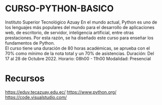 # CURSO-PYTHON-BASICO
Instituto Superior Tecnológico Azuay
En el mundo actual, Python es uno de los lenguajes más populares del mundo para el desarrollo de aplicaciones web, de escritorio, de servidor, inteligencia artificial, entre otras prestaciones. Por esta razón, se ha diseñado este curso para enseñar los fundamentos de Python.                                     
El curso tiene una duración de 80 horas académicas, se aprueba con el 70% como mínimo de la nota total y un 70% de asistencias.
Duración: Del 17 al 28 de Octubre 2022.
Horario: 08h00 - 11h00
Modalidad: Presencial

# Recursos
https://eduv.tecazuay.edu.ec/
https://www.python.org/
https://code.visualstudio.com/
